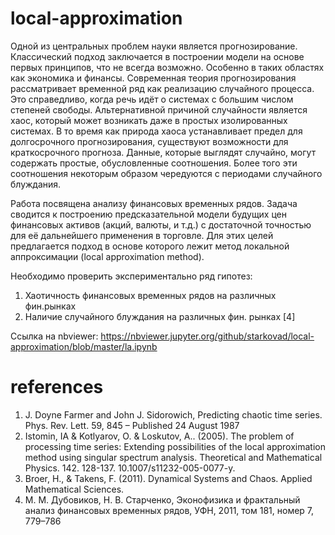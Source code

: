# local-approximation

  Одной из центральных проблем науки является прогнозирование. Классический подход заключается в построении модели на основе первых принципов, что не всегда возможно. Особенно в таких областях как экономика и финансы. Современная теория прогнозирования рассматривает временной ряд как реализацию случайного процесса. Это справедливо, когда речь идёт о системах с большим числом степеней свободы. Альтернативной причиной случайности является хаос, который может возникать даже в простых изолированных системах. В то время как природа хаоса устанавливает предел для долгосрочного прогнозирования, существуют возможности для краткосрочного прогноза. Данные, которые выглядят случайно, могут содержать простые, обусловленные соотношения. Более того эти соотношения некоторым образом чередуются с периодами случайного блуждания.
  
  Работа посвящена анализу финансовых временных рядов. Задача сводится к построению предсказательной модели будущих цен финансовых активов (акций, валюты, и т.д.) с достаточной точностью для её дальнейшего применения в торговле. Для этих целей предлагается подход в основе которого лежит метод локальной аппроксимации (local approximation method). 
  
  Необходимо проверить экспериментально ряд гипотез:
  
  1. Хаотичность финансовых временных рядов на различных фин.рынках 
  2. Наличие случайного блуждания на различных фин. рынках [4]
  
 
Ссылка на nbviewer: https://nbviewer.jupyter.org/github/starkovad/local-approximation/blob/master/la.ipynb

# references

1. J. Doyne Farmer and John J. Sidorowich, Predicting chaotic time series. Phys. Rev. Lett. 59, 845 – Published 24 August 1987
2. Istomin, IA & Kotlyarov, O. & Loskutov, A.. (2005). The problem of processing time series: Extending possibilities of the local approximation method using singular spectrum analysis. Theoretical and Mathematical Physics. 142. 128-137. 10.1007/s11232-005-0077-y. 
3. Broer, H., & Takens, F. (2011). Dynamical Systems and Chaos. Applied Mathematical Sciences.
4. М. М. Дубовиков, Н. В. Старченко, Эконофизика и фрактальный анализ финансовых временных рядов, УФН, 2011, том 181, номер 7, 779–786
